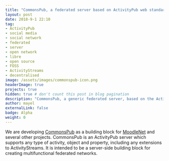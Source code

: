 ```yaml
---
title: "CommonsPub, a federated server based on ActivityPub web standard"
layout: post
date: 2018-9-1 22:10
tag:
- ActivityPub
- social media
- social network
- federated
- server
- open network
- libre
- open source
- FOSS
- ActivityStreams
- decentralised
image: /assets/images/commonspub-icon.png
headerImage: true
projects: true
hidden: true # don't count this post in blog pagination
description: "CommonsPub, a generic federated server, based on the ActivityPub web standard."
author: mayel
externalLink: false
badge: Alpha
weight: 0
---
```



We are developing [CommonsPub](http://commonspub.org) as a building block for [MoodleNet](https://moodle.com/moodlenet) and several other projects. CommonsPub is an ActivityPub server which supports any type of activity, object and property, including any extensions to ActivityStreams. It is intended to be a server-side building block for creating multifunctional federated networks.